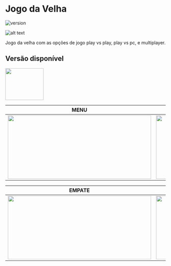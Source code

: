# Jogo da Velha

![version](https://img.shields.io/badge/version-1.0.0-blue.svg)

![alt text](https://uploaddeimagens.com.br/images/001/967/488/original/7.png "tela")

Jogo da velha com as opções de jogo play vs play, play vs pc, e multiplayer.

## Versão disponível

[<img src="https://portal.ifpe.edu.br/campus/palmares/noticias/divulgado-resultado-do-curso-de-extensao-em-java/javalogo.png/@@images/69c46ffa-cc8a-402e-89b3-c8ac41c96431.png" width="120" height="100" />](https://portal.ifpe.edu.br/campus/palmares/noticias/divulgado-resultado-do-curso-de-extensao-em-java/javalogo.png/@@images/69c46ffa-cc8a-402e-89b3-c8ac41c96431.png)

| MENU | JOGO |
| --- | --- |
| <img src="https://uploaddeimagens.com.br/images/001/967/482/original/1.png" width="450" height="200" /> | <img src="https://uploaddeimagens.com.br/images/001/967/483/original/3.png" width="450" height="200" />

| EMPATE | MULTIPLAYER |
| --- | --- |
|<img src="https://uploaddeimagens.com.br/images/001/967/486/original/6.png" width="450" height="200" /> | <img src="https://uploaddeimagens.com.br/images/001/967/489/original/11.png" width="450" height="200" />
